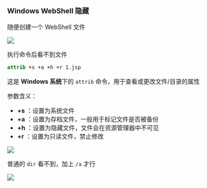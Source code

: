 ### Windows WebShell 隐藏

随便创建一个 WebShell 文件

![](https://pic1.imgdb.cn/item/68d46d06c5157e1a882d4316.png)

执行命令后看不到文件

```cmd
attrib +s +a +h +r 1.jsp
```

这是 **Windows 系统**下的 `attrib` 命令，用于查看或更改文件/目录的属性

参数含义：

- **+s** ：设置为系统文件
- **+a** ：设置为存档文件，一般用于标记文件是否被备份
- **+h** ：设置为隐藏文件，文件会在资源管理器中不可见
- **+r** ：设置为只读文件，禁止修改

![](https://pic1.imgdb.cn/item/68d46d47c5157e1a882d4323.png)

普通的 `dir` 看不到，加上 `/a` 才行

![](https://pic1.imgdb.cn/item/68d46dc7c5157e1a882d4335.png)